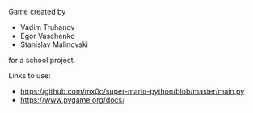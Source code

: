 Game created by

- Vadim Truhanov
- Egor Vaschenko
- Stanislav Malinovski

for a school project.

Links to use:
- https://github.com/mx0c/super-mario-python/blob/master/main.py
- https://www.pygame.org/docs/
